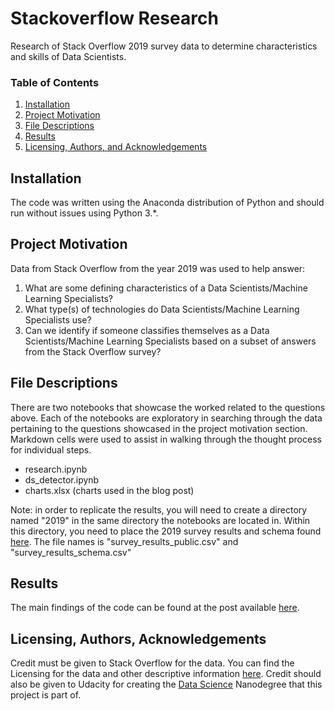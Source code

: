 # Stackoverflow Research
Research of Stack Overflow 2019 survey data to determine characteristics and skills of Data Scientists.

### Table of Contents

1. [Installation](#installation)
2. [Project Motivation](#motivation)
3. [File Descriptions](#files)
4. [Results](#results)
5. [Licensing, Authors, and Acknowledgements](#licensing)


## Installation <a name="installation"></a>

The code was written using the Anaconda distribution of Python and should run without issues using Python 3.*.

## Project Motivation<a name="motivation"></a>

Data from Stack Overflow from the year 2019 was used to help answer:

1. What are some defining characteristics of a Data Scientists/Machine Learning Specialists?
2. What type(s) of technologies do Data Scientists/Machine Learning Specialists use?
3. Can we identify if someone classifies themselves as a Data Scientists/Machine Learning Specialists based 
on a subset of answers from the Stack Overflow survey?

## File Descriptions <a name="files"></a>

There are two notebooks that showcase the worked related to the questions above.  Each of the notebooks are 
exploratory in searching through the data pertaining to the questions showcased in the project motivation section. Markdown cells 
were used to assist in walking through the thought process for individual steps.

* research.ipynb
* ds_detector.ipynb
* charts.xlsx (charts used in the blog post)

Note: in order to replicate the results, you will need to create a directory named "2019" in the same directory the notebooks are located in.  Within this directory, you need to place the 2019 survey results and schema found [here](https://insights.stackoverflow.com/survey).  The file names is "survey_results_public.csv" and "survey_results_schema.csv"

## Results<a name="results"></a>

The main findings of the code can be found at the post available [here](https://medium.com/@scott.lilleboe/can-you-become-a-data-scientist-d0b06611dbeb).

## Licensing, Authors, Acknowledgements<a name="licensing"></a>

Credit must be given to Stack Overflow for the data.  You can find the Licensing for the data and other descriptive 
information [here](https://insights.stackoverflow.com/survey).  Credit should also be given to Udacity for creating 
the [Data Science](https://www.udacity.com/course/data-scientist-nanodegree--nd025) Nanodegree that this project is 
part of.

